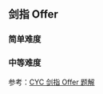 ## 剑指 Offer

### 简单难度


### 中等难度

参考：[CYC  剑指 Offer 题解](https://github.com/CyC2018/CS-Notes/blob/master/notes/剑指%20Offer%20题解%20-%20目录.md)



